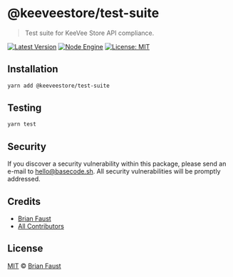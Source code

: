 # @keeveestore/test-suite

> Test suite for KeeVee Store API compliance.

[![Latest Version](https://badgen.now.sh/npm/v/@keeveestore/test-suite)](https://www.npmjs.com/package/@keeveestore/test-suite)
[![Node Engine](https://badgen.now.sh/npm/node/@keeveestore/test-suite)](https://www.npmjs.com/package/@keeveestore/test-suite)
[![License: MIT](https://badgen.now.sh/badge/license/MIT/green)](https://opensource.org/licenses/MIT)

## Installation

```bash
yarn add @keeveestore/test-suite
```

## Testing

```bash
yarn test
```

## Security

If you discover a security vulnerability within this package, please send an e-mail to hello@basecode.sh. All security vulnerabilities will be promptly addressed.

## Credits

-   [Brian Faust](https://github.com/faustbrian)
-   [All Contributors](../../../../contributors)

## License

[MIT](LICENSE) © [Brian Faust](https://basecode.sh)
